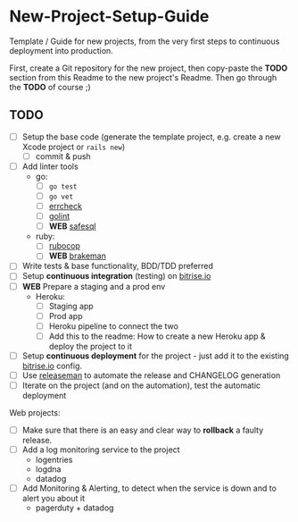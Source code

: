# New-Project-Setup-Guide

Template / Guide for new projects, from the very first steps to continuous deployment into production.

First, create a Git repository for the new project, then copy-paste the **TODO** section from this Readme to the new project's Readme. Then go through the **TODO** of course ;)

## TODO

- [ ] Setup the base code (generate the template project, e.g. create a new Xcode project or `rails new`)
  - [ ] commit & push
- [ ] Add linter tools
  - go:
    - [ ] `go test`
    - [ ] `go vet`
    - [ ] [errcheck](github.com/kisielk/errcheck)
    - [ ] [golint](github.com/golang/lint/golint)
    - [ ] __WEB__ [safesql](github.com/stripe/safesql)
  - ruby:
    - [ ] [rubocop](https://github.com/bbatsov/rubocop)
    - [ ] __WEB__ [brakeman](https://github.com/presidentbeef/brakeman)
- [ ] Write tests & base functionality, BDD/TDD preferred
- [ ] Setup **continuous integration** (testing) on [bitrise.io](https://www.bitrise.io)
- [ ] __WEB__ Prepare a staging and a prod env
  - Heroku:
    - [ ] Staging app
    - [ ] Prod app
    - [ ] Heroku pipeline to connect the two
    - [ ] Add this to the readme: How to create a new Heroku app & deploy the project to it
- [ ] Setup **continuous deployment** for the project - just add it to the existing [bitrise.io](https://www.bitrise.io) config.
- [ ] Use [releaseman](https://github.com/bitrise-tools/releaseman) to automate the release and CHANGELOG generation
- [ ] Iterate on the project (and on the automation), test the automatic deployment

Web projects: 

- [ ] Make sure that there is an easy and clear way to **rollback** a faulty release.
- [ ] Add a log monitoring service to the project
  - logentries
  - logdna
  - datadog
- [ ] Add Monitoring & Alerting, to detect when the service is down and to alert you about it
  - pagerduty + datadog
